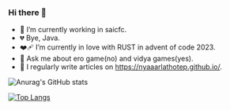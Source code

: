 ### Hi there 👋

<!--
**nyaaarlathotep/nyaaarlathotep** is a ✨ _special_ ✨ repository because its `README.md` (this file) appears on your GitHub profile.

Here are some ideas to get you started:
-->

- 🔭 I’m currently working in saicfc.
- 💔 Bye, Java.
- ❤️‍🩹 I’m currently in love with RUST in advent of code 2023.
- 💬 Ask me about ero game(no) and vidya games(yes).
- 📝 I regularly write articles on https://nyaaarlathotep.github.io/.


![Anurag's GitHub stats](https://github-readme-stats.vercel.app/api?username=nyaaarlathotep&count_private=true)

[![Top Langs](https://github-readme-stats.vercel.app/api/top-langs/?username=nyaaarlathotep&layout=compact)](https://github.com/anuraghazra/github-readme-stats)
